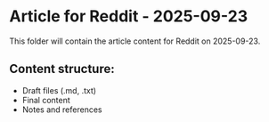 # Article for Reddit - 2025-09-23

This folder will contain the article content for Reddit on 2025-09-23.

## Content structure:
- Draft files (.md, .txt)
- Final content
- Notes and references
